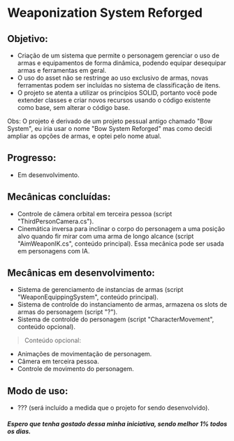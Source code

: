 # Weaponization System Reforged

## Objetivo:
- Criação de um sistema que permite o personagem gerenciar o uso de armas e equipamentos de forma dinâmica, podendo equipar desequipar armas e ferramentas em geral.
- O uso do asset não se restringe ao uso exclusivo de armas, novas ferramentas podem ser incluídas no sistema de classificação de itens.
- O projeto se atenta a utilizar os princípios SOLID, portanto você pode extender classes e criar novos recursos usando o código existente como base, sem alterar o código base.

Obs: O projeto é derivado de um projeto pessual antigo chamado "Bow System", eu iria usar o nome "Bow System Reforged" mas como decidi ampliar as opções de armas,
e optei pelo nome atual.

## Progresso:
- Em desenvolvimento.

## Mecânicas concluídas:
- Controle de câmera orbital em terceira pessoa (script "ThirdPersonCamera.cs").
- Cinemática inversa para inclinar o corpo do personagem a uma posição alvo quando fir mirar com uma arma de longo alcance (script "AimWeaponIK.cs", conteúdo principal). Essa mecânica pode ser usada em personagens com IA.

## Mecânicas em desenvolvimento:
- Sistema de gerenciamento de instancias de armas (script "WeaponEquippingSystem", conteúdo principal).
- Sistema de controlde do instanciamento de armas, armazena os slots de armas do personagem (script "?").
- Sistema de controlde do personagem (script "CharacterMovement", conteúdo opcional).

> Conteúdo opcional:
- Animações de movimentação de personagem.
- Câmera em terceira pessoa.
- Controle de movimento do personagem.

## Modo de uso:
- ??? (será incluído a medida que o projeto for sendo desenvolvido).

##### Espero que tenha gostado dessa minha iniciativa, sendo melhor 1% todos os dias.
